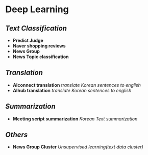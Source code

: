 # Deep Learning

## ***Text Classification***
* **Predict Judge**
* **Naver shopping reviews**
* **News Group**
* **News Topic classification**

## ***Translation***
* **AIconnect translation**   *translate Korean sentences to english*
* **AIhub translation**     *translate Korean sentences to english*

## ***Summarization***
* **Meeting script summarization** *Korean Text summarization*
  
## ***Others***
* **News Group Cluster**    *Unsupervised learning(text data cluster)*
